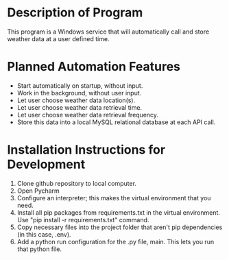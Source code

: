 # Description of Program

This program is a Windows service that will automatically call and store weather data at a user defined time.

# Planned Automation Features

- Start automatically on startup, without input.
- Work in the background, without user input.
- Let user choose weather data location(s).
- Let user choose weather data retrieval time.
- Let user choose weather data retrieval frequency.
- Store this data into a local MySQL relational database at each API call.

# Installation Instructions for Development

1. Clone github repository to local computer.
2. Open Pycharm
3. Configure an interpreter; this makes the virtual environment that you need.
4. Install all pip packages from requirements.txt in the virtual environment. Use "pip install -r requirements.txt" command.
5. Copy necessary files into the project folder that aren't pip dependencies (in this case, .env).
6. Add a python run configuration for the .py file, main. This lets you run that python file.
